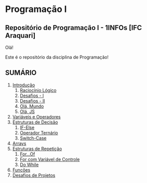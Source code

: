 # **Programação I**
## Repositório de Programação I - 1INFOs [IFC Araquari]

Olá!

Este é o repositório da disciplina de Programação!

## **SUMÁRIO**
1. [Introdução](01_introducao/01_05_JS/README.md)
   1. [Raciocínio Lógico](01_introducao/01_01_raciocionio_logico/README.md)
   2. [Desafios - I](01_introducao/01_02_desafios/README.md)
   3. [Desafios - II](01_introducao/01_03_desafios/README.md)
   4. [Olá, Mundo](01_introducao/01_04_transicao/README.md)
   5. [Olá, JS](01_introducao/01_05_JS/README.md)
2. [Variáveis e Operadores](02_variaveis_e_operadores/README.md)
3. [Estruturas de Decisão](03_estruturas_de_decisao/README.md)
   1. [IF-Else]()
   2. [Operador Ternário]()
   3. [Switch-Case]()
4. [Arrays](04_arrays/README.md)
5. [Estruturas de Repetição](05_estruturas_de_repeticao/README.md)
   1. [For...Of]()
   2. [For com Variável de Controle]()
   3. [Do While]()
6. [Funções](06_funcoes/README.md)
7. [Desafios de Projetos]()